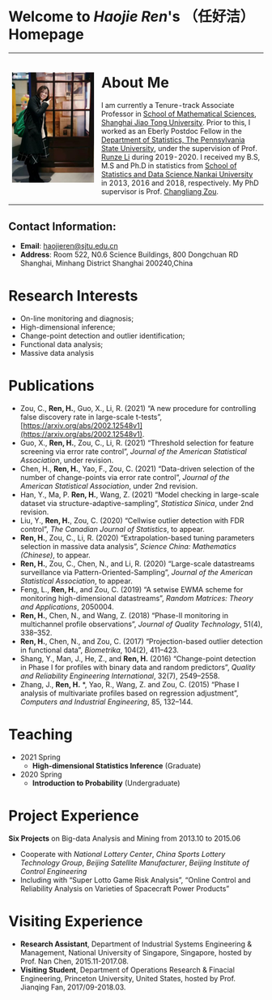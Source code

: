 # Welcome to *Haojie Ren*'s （任好洁） Homepage

<table border="0">
  <tr>
    <td width="35%">
      <img src="/me.jpg" width="100%">  
    </td>
      <td width="65%">
          <h1>About Me </h1>
      
I am currently a Tenure-track Associate Professor in [School of Mathematical Sciences](http://math.sjtu.edu.cn), [Shanghai Jiao Tong University](https://www.sjtu.edu.cn). Prior to this, I worked as an Eberly Postdoc Fellow in the [Department of Statistics, The Pennsylvania State University](https://science.psu.edu/stat), under the supervision of Prof. [Runze Li](http://www.personal.psu.edu/ril4/) during 2019-2020. I received my B.S, M.S and Ph.D in statistics from [School of Statistics and Data Science](https://stat.nankai.edu.cn/),[Nankai University](https://www.nankai.edu.cn/) in 2013, 2016 and 2018, respectively. My PhD supervisor is Prof. [Changliang Zou](http://web.stat.nankai.edu.cn/chlzou/).
    </td>
  </tr>
</table>


## Contact Information:
* **Email**: haojieren@sjtu.edu.cn
* **Address**: Room 522, N0.6 Science Buildings, 800 Dongchuan RD Shanghai, Minhang District
Shanghai 200240,China


Research Interests
===
* On-line monitoring and diagnosis; 
* High-dimensional inference; 
* Change-point detection and outlier identification; 
* Functional data analysis; 
* Massive data analysis


Publications
===
* Zou, C., **Ren, H.**, Guo, X., Li, R. (2021) “A new procedure for controlling false discovery rate in large-scale t-tests”, [https://arxiv.org/abs/2002.12548v1](https://arxiv.org/abs/2002.12548v1).
* Guo, X., **Ren, H.**, Zou, C., Li, R. (2021) “Threshold selection for feature screening via error rate control”, *Journal of the American Statistical Association*, under revision.
* Chen, H., **Ren, H.**, Yao, F., Zou, C. (2021) “Data-driven selection of the number of change-points via error rate control”, *Journal of the American Statistical Association*, under 2nd revision.
* Han, Y., Ma, P. **Ren, H.**, Wang, Z. (2021) “Model checking in large-scale dataset via structure-adaptive-sampling”, *Statistica Sinica*, under 2nd revision.
* Liu, Y., **Ren, H.**, Zou, C. (2020) “Cellwise outlier detection with FDR control”, *The Canadian Journal of Statistics*, to appear.
* **Ren, H.**, Zou, C., Li, R. (2020) “Extrapolation-based tuning parameters selection in massive data analysis”, *Science China: Mathematics (Chinese)*, to appear.
* **Ren, H.**, Zou, C., Chen, N., and Li, R. (2020) “Large-scale datastreams surveillance via Pattern-Oriented-Sampling”, *Journal of the American Statistical Association*, to appear.
* Feng, L., **Ren, H.**, and Zou, C. (2019) “A setwise EWMA scheme for monitoring high-dimensional datastreams”, *Random Matrices: Theory and Applications*, 2050004.
* **Ren, H.**, Chen, N., and Wang, Z. (2018) “Phase-II monitoring in multichannel profile observations”, *Journal of Quality Technology*, 51(4), 338–352.
* **Ren, H.**, Chen, N., and Zou, C. (2017) “Projection-based outlier detection in functional data”, *Biometrika*, 104(2), 411–423.
* Shang, Y., Man, J., He, Z., and **Ren, H.** (2016) “Change-point detection in Phase I for profiles with binary data and random predictors”, *Quality and Reliability Engineering International*, 32(7), 2549–2558.
* Zhang, J., **Ren, H.** *, Yao, R., Wang, Z. and Zou, C. (2015) “Phase I analysis of multivariate profiles based on regression adjustment”, *Computers and Industrial Engineering*, 85, 132–144.

Teaching
===
* 2021 Spring 
  * **High-dimensional Statistics Inference** (Graduate)
* 2020 Spring 
  * **Introduction to Probability** (Undergraduate)

Project Experience
===
**Six Projects** on Big-data Analysis and Mining from 2013.10 to 2015.06
* Cooperate with *National Lottery Center*, *China Sports Lottery Technology Group*, *Beijing Satellite Manufacturer*, *Beijing Institute of Control Engineering*
* Including with “Super Lotto Game Risk Analysis”, “Online Control and Reliability Analysis on Varieties of Spacecraft Power Products”


Visiting Experience
===
* **Research Assistant**, Department of Industrial Systems Engineering & Management, National University of Singapore, Singapore, hosted by Prof. Nan Chen, 2015.11-2017.08.
* **Visiting Student**, Department of Operations Research & Finacial Engineering, Princeton University, United States, hosted by Prof. Jianqing Fan, 2017/09-2018.03.


